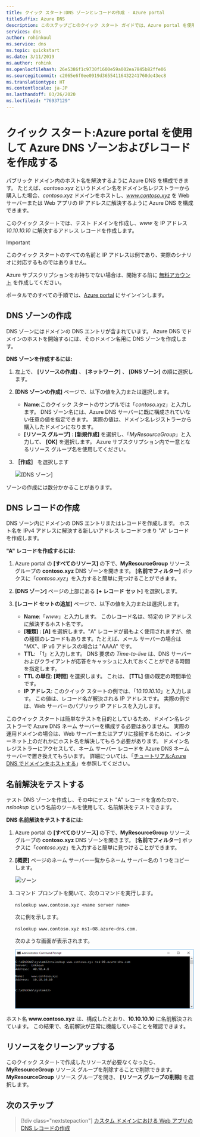 ```yaml
---
title: クイック スタート:DNS ゾーンとレコードの作成 - Azure portal
titleSuffix: Azure DNS
description: このステップごとのクイック スタート ガイドでは、Azure portal を使用して Azure DNS ゾーンおよびレコードを作成する方法を学びます。
services: dns
author: rohinkoul
ms.service: dns
ms.topic: quickstart
ms.date: 3/11/2019
ms.author: rohink
ms.openlocfilehash: 26e5386f1c9730f1600e59a002ea7845b82ffe06
ms.sourcegitcommit: c2065e6f0ee0919d36554116432241760de43ec8
ms.translationtype: HT
ms.contentlocale: ja-JP
ms.lasthandoff: 03/26/2020
ms.locfileid: "76937129"
---
```

# <a name="quickstart-create-an-azure-dns-zone-and-record-using-the-azure-portal"></a>クイック スタート:Azure portal を使用して Azure DNS ゾーンおよびレコードを作成する

パブリック ドメイン内のホスト名を解決するように Azure DNS を構成できます。 たとえば、*contoso.xyz* というドメイン名をドメイン名レジストラーから購入した場合、*contoso.xyz* ドメインをホストし、*www.contoso.xyz* を Web サーバーまたは Web アプリの IP アドレスに解決するように Azure DNS を構成できます。

このクイック スタートでは、テスト ドメインを作成し、*www* を IP アドレス *10.10.10.10* に解決するアドレス レコードを作成します。

>[!IMPORTANT]
>このクイック スタートのすべての名前と IP アドレスは例であり、実際のシナリオに対応するものではありません。

<!---
You can also perform these steps using [Azure PowerShell](dns-getstarted-powershell.md) or the cross-platform [Azure CLI](dns-getstarted-cli.md).
--->

Azure サブスクリプションをお持ちでない場合は、開始する前に [無料アカウント](https://azure.microsoft.com/free/?WT.mc_id=A261C142F) を作成してください。

ポータルでのすべての手順では、[Azure portal](https://portal.azure.com) にサインインします。

## <a name="create-a-dns-zone"></a>DNS ゾーンの作成

DNS ゾーンにはドメインの DNS エントリが含まれています。 Azure DNS でドメインのホストを開始するには、そのドメイン名用に DNS ゾーンを作成します。 

**DNS ゾーンを作成するには:**

1. 左上で、 **[リソースの作成]** 、 **[ネットワーク]** 、 **[DNS ゾーン]** の順に選択します。

1. **[DNS ゾーンの作成]** ページで、以下の値を入力または選択します。

   - **Name**:このクイック スタートのサンプルでは「*contoso.xyz*」と入力します。 DNS ゾーン名には、Azure DNS サーバーに既に構成されていない任意の値を指定できます。 実際の値は、ドメイン名レジストラーから購入したドメインになります。
   - **[リソース グループ]** : **[新規作成]** を選択し、「*MyResourceGroup*」と入力して、 **[OK]** を選択します。 Azure サブスクリプション内で一意となるリソース グループ名を使用してください。 

1. **［作成］** を選択します

   ![[DNS ゾーン]](./media/dns-getstarted-portal/openzone650.png)

ゾーンの作成には数分かかることがあります。

## <a name="create-a-dns-record"></a>DNS レコードの作成

DNS ゾーン内にドメインの DNS エントリまたはレコードを作成します。 ホスト名を IPv4 アドレスに解決する新しいアドレス レコードつまり "A" レコードを作成します。

**"A" レコードを作成するには:**

1. Azure portal の **[すべてのリソース]** の下で、**MyResourceGroup** リソース グループの **contoso.xyz** DNS ゾーンを開きます。 **[名前でフィルター]** ボックスに「*contoso.xyz*」を入力すると簡単に見つけることができます。

1. **[DNS ゾーン]** ページの上部にある **[+ レコード セット]** を選択します。

1. **[レコード セットの追加]** ページで、以下の値を入力または選択します。

   - **Name**:「*www*」と入力します。 このレコード名は、特定の IP アドレスに解決するホスト名です。
   - **[種類]** : **[A]** を選択します。"A" レコードが最もよく使用されますが、他の種類のレコードもあります。たとえば、メール サーバーの場合は "MX"、IP v6 アドレスの場合は "AAAA" です。 
   - **TTL**: 「*1*」と入力します。 DNS 要求の *Time-to-live* は、DNS サーバーおよびクライアントが応答をキャッシュに入れておくことができる時間を指定します。
   - **TTL の単位**: **[時間]** を選択します。 これは、 **[TTL]** 値の既定の時間単位です。 
   - **IP アドレス**: このクイック スタートの例では、「*10.10.10.10*」と入力します。 この値は、レコード名が解決される IP アドレスです。 実際の例では、Web サーバーのパブリック IP アドレスを入力します。

このクイック スタートは簡単なテストを目的としているため、ドメイン名レジストラーで Azure DNS ネーム サーバーを構成する必要はありません。 実際の運用ドメインの場合は、Web サーバーまたはアプリに接続するために、インターネット上のだれかにホスト名を解決してもらう必要があります。 ドメイン名レジストラーにアクセスして、ネーム サーバー レコードを Azure DNS ネーム サーバーで置き換えてもらいます。 詳細については、「[チュートリアル:Azure DNS でドメインをホストする](dns-delegate-domain-azure-dns.md#delegate-the-domain)」を参照してください。

## <a name="test-the-name-resolution"></a>名前解決をテストする

テスト DNS ゾーンを作成し、その中にテスト "A" レコードを含めたので、*nslookup* という名前のツールを使用して、名前解決をテストできます。 

**DNS 名前解決をテストするには:**

1. Azure portal の **[すべてのリソース]** の下で、**MyResourceGroup** リソース グループの **contoso.xyz** DNS ゾーンを開きます。 **[名前でフィルター]** ボックスに「*contoso.xyz*」を入力すると簡単に見つけることができます。

1. **[概要]** ページのネーム サーバー一覧からネーム サーバー名の 1 つをコピーします。 

   ![ゾーン](./media/dns-getstarted-portal/viewzonens500.png)

1. コマンド プロンプトを開いて、次のコマンドを実行します。

   ```
   nslookup www.contoso.xyz <name server name>
   ```

   次に例を示します。

   ```
   nslookup www.contoso.xyz ns1-08.azure-dns.com.
   ```

   次のような画面が表示されます。

   ![nslookup](media/dns-getstarted-portal/nslookup.PNG)

ホスト名 **www\.contoso.xyz** は、構成したとおり、**10.10.10.10** に名前解決されています。 この結果で、名前解決が正常に機能していることを確認できます。 

## <a name="clean-up-resources"></a>リソースをクリーンアップする

このクイック スタートで作成したリソースが必要なくなったら、**MyResourceGroup** リソース グループを削除することで削除できます。 **MyResourceGroup** リソース グループを開き、 **[リソース グループの削除]** を選択します。

## <a name="next-steps"></a>次のステップ

> [!div class="nextstepaction"]
> [カスタム ドメインにおける Web アプリの DNS レコードの作成](./dns-web-sites-custom-domain.md)